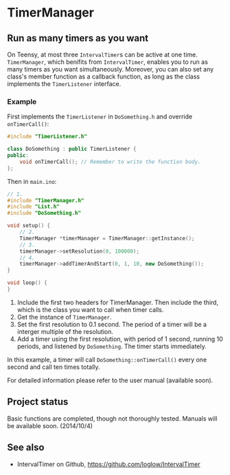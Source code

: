 # TimerManager

## Run as many timers as you want

On Teensy, at most three `IntervalTimer`s can be active at one time. `TimerManager`, which benifits from `IntervalTimer`, enables you to run as many timers as you want simultaneously. Moreover, you can also set any class's member function as a callback function, as long as the class implements the `TimerListener` interface.

### Example

First implements the `TimerListener` in `DoSomething.h` and override `onTimerCall()`:

``` cpp
#include "TimerListener.h"

class DoSomething : public TimerListener {
public:
    void onTimerCall(); // Remember to write the function body.
};
```

Then in `main.ino`:

``` cpp
// 1.
#include "TimerManager.h"
#include "List.h"
#include "DoSomething.h"

void setup() {
    // 2.
    TimerManager *timerManager = TimerManager::getInstance();
    // 3.
    timerManager->setResolution(0, 100000);
    // 4.
    timerManager->addTimerAndStart(0, 1, 10, new DoSomething());
}

void loop() {
}
```

1. Include the first two headers for TimerManager. Then include the third, which is the class you want to call when timer calls.
2. Get the instance of `TimerManager`.
3. Set the first resolution to 0.1 second. The period of a timer will be a interger multiple of the resolution.
4. Add a timer using the first resolution, with period of 1 second, running 10 periods, and listened by `DoSomething`. The timer starts immediately.

In this example, a timer will call `DoSomething::onTimerCall()` every one second and call ten times totally.

For detailed information please refer to the user manual (available soon).

## Project status

Basic functions are completed, though not thoroughly tested. Manuals will be available soon. (2014/10/4)

## See also

- IntervalTimer on Github, https://github.com/loglow/IntervalTimer
